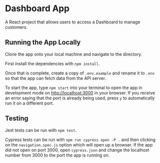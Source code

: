 # Dashboard App

A React project that allows users to access a Dashboard to manage customers.

## Running the App Locally

Clone the app onto your local machine and navigate to the directory.

First install the dependencies with `npm install`.

Once that is complete, create a copy of `.env.example` and rename it to `.env` so that the app can fetch data from the API server.

To start the app, type `npm start` into your terminal to open the app in development mode on [http://localhost:3000](http://localhost:3000) in your browser. If you receive an error saying that the port is already being used, press `y` to automatically run it on a different port.

## Testing

Jest tests can be run with `npm test`.

Cypress tests can be run with `npm run cypress open -P .` and then clicking on the `navigation.spec.js` option which will open up a browser. If the app did not open on port 3000, open `cypress.json` and change the localhost number from 3000 to the port the app is running on.
